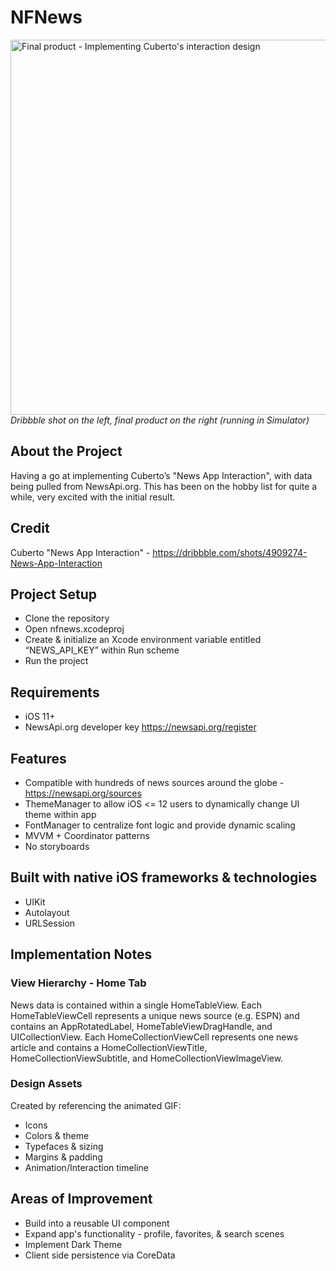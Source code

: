 # NFNews
<a href="https://dribbble.com/shots/4909274-News-App-Interaction">
  <img src="Design/final.gif" height="600px" alt="Final product - Implementing Cuberto's interaction design" />
</a>
<i>Dribbble shot on the left, final product on the right (running in Simulator)</i>

## About the Project
Having a go at implementing Cuberto’s "News App Interaction", with data being pulled from NewsApi.org. This has been on the hobby list for quite a while, very excited with the initial result.

## Credit
Cuberto "News App Interaction" - https://dribbble.com/shots/4909274-News-App-Interaction

## Project Setup
- Clone the repository
- Open nfnews.xcodeproj
- Create & initialize an Xcode environment variable entitled “NEWS_API_KEY” within Run scheme
- Run the project

## Requirements
- iOS 11+
- NewsApi.org developer key https://newsapi.org/register

## Features
- Compatible with hundreds of news sources around the globe - https://newsapi.org/sources
- ThemeManager to allow iOS <= 12 users to dynamically change UI theme within app
- FontManager to centralize font logic and provide dynamic scaling
- MVVM + Coordinator patterns
- No storyboards


## Built with native iOS frameworks & technologies
- UIKit
- Autolayout 
- URLSession

## Implementation Notes
### View Hierarchy - Home Tab

News data is contained within a single HomeTableView. Each HomeTableViewCell represents a unique news source (e.g. ESPN) and contains an AppRotatedLabel, HomeTableViewDragHandle, and UICollectionView. Each HomeCollectionViewCell represents one news article and contains a HomeCollectionViewTitle, HomeCollectionViewSubtitle, and HomeCollectionViewImageView.

### Design Assets
Created by referencing the animated GIF:
- Icons
- Colors & theme
- Typefaces & sizing
- Margins & padding
- Animation/Interaction timeline

## Areas of Improvement
- Build into a reusable UI component 
- Expand app's functionality - profile, favorites, & search scenes
- Implement Dark Theme
- Client side persistence via CoreData
